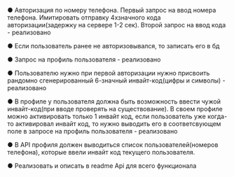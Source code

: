 ●
Авторизация по номеру телефона. Первый запрос на ввод номера
телефона. Имитировать отправку 4хзначного кода авторизации(задержку
на сервере 1-2 сек). Второй запрос на ввод кода - реализовано 

●
Если пользователь ранее не авторизовывался, то записать его в бд

●
Запрос на профиль пользователя - реализовано 

●
Пользователю нужно при первой авторизации нужно присвоить
рандомно сгенерированный 6-значный инвайт-код(цифры и символы) - реализовано 

●
В профиле у пользователя должна быть возможность ввести чужой
инвайт-код(при вводе проверять на существование). В своем профиле
можно активировать только 1 инвайт код, если пользователь уже когда-
то активировал инвайт код, то нужно выводить его в соответсвующем
поле в запросе на профиль пользователя - реализовано 

●
В API профиля должен выводиться список пользователей(номеров
телефона), которые ввели инвайт код текущего пользователя.

●
Реализовать и описать в readme Api для всего функционала
